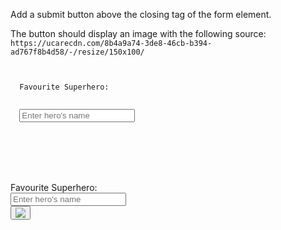 Add a submit button above
the closing tag of the form
element.

The button should display an
image with the following source:
`https://ucarecdn.com/8b4a9a74-3de8-46cb-b394-ad767f8b4d58/-/resize/150x100/`

<codeblock language="html" type="exercise" testMode="fixedInput" defaultCSS="form {max-width: 300px; margin: 10px auto; font-family: Lato; border-radius: 10px; padding: 1rem; box-shadow: 0px 0px 4px; background-color: snow; font-size: 1.2rem; } form * { margin: 0.5rem; } button , input[type=`button`] { padding: 0.2rem 1rem; font-size: 1.1rem; font-weight: 700; margin: 1rem 0; }">
<code>
<form>
  <label>Favourite Superhero:</label>
  <br>
  <input type="text" placeholder="Enter hero's name">
  <br>

  <!-- Write code below -->
</form>
</code>

<solution>
<form>
  <label>Favourite Superhero:</label>
  <br>
  <input type="text" placeholder="Enter hero's name">
  <br>

  <!-- Write code below -->
  <button type="submit">
    <img src="https://ucarecdn.com/8b4a9a74-3de8-46cb-b394-ad767f8b4d58/-/resize/150x100/">
  </button>
</form>
</solution>
</codeblock>
